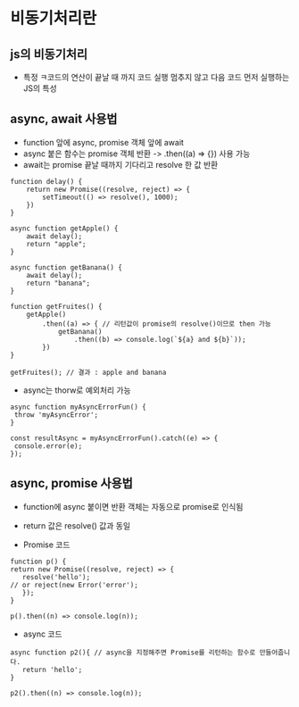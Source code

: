 # 비동기처리란
## js의 비동기처리
- 특정 ㅋ코드의 연산이 끝날 때 까지 코드 실행 멈추지 않고 다음 코드 먼저 실행하는 JS의 특성

## async, await 사용법
- function 앞에 async, promise 객체 앞에 await
- async 붙은 함수는 promise 객체 반환 -> .then((a) => {}) 사용 가능
- await는 promise 끝날 때까지 기다리고 resolve 한 값 반환

``` 
function delay() {
    return new Promise((resolve, reject) => {
        setTimeout(() => resolve(), 1000);
    })
}

async function getApple() {
    await delay();
    return "apple";
}

async function getBanana() {
    await delay();
    return "banana";
}

function getFruites() {
    getApple()
        .then((a) => { // 리턴값이 promise의 resolve()이므로 then 가능
            getBanana()
                .then((b) => console.log(`${a} and ${b}`));
        })
}

getFruites(); // 결과 : apple and banana

```
  - async는 thorw로 예외처리 가능
 ```
async function myAsyncErrorFun() {
  throw 'myAsyncError';
}

const resultAsync = myAsyncErrorFun().catch((e) => {
  console.error(e);
});
```
 
## async, promise 사용법
 - function에 async 붙이면 반환 객체는 자동으로 promise로 인식됨
 - return 값은 resolve() 값과 동일

- Promise 코드
 ```
function p() {
return new Promise((resolve, reject) => {
	resolve('hello');
// or reject(new Error('error');
	});
}

p().then((n) => console.log(n));

```
- async 코드
 ```
async function p2(){ // async을 지정해주면 Promise를 리턴하는 함수로 만들어줍니다.
	return 'hello'; 
}

p2().then((n) => console.log(n));

```
